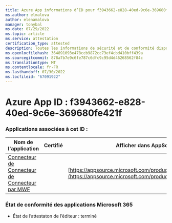 ```yaml
---
title: Azure App informations d’ID pour f3943662-e828-40ed-9c6e-369680fe421f
ms.author: elmalova
author: elenamalova
manager: tonybal
ms.date: 07/29/2022
ms.topic: article
ms.service: attestation
certification_type: attested
description: Toutes les informations de sécurité et de conformité disponibles pour f3943662-e828-40ed-9c6e-369680fe421f.
ms.openlocfilehash: 364891093e478ccb9872cc73ef4cbd410bff439a
ms.sourcegitcommit: 878a7b7e9c6fe787c6dfc9c95d4d46268562f84c
ms.translationtype: MT
ms.contentlocale: fr-FR
ms.lasthandoff: 07/30/2022
ms.locfileid: "67091922"
---
```

# <a name="azure-app-id-f3943662-e828-40ed-9c6e-369680fe421f"></a>Azure App ID : f3943662-e828-40ed-9c6e-369680fe421f


### <a name="apps-associated-with-this-id"></a>Applications associées à cet ID :
| **Nom de l'application** | **Certifié** | **Afficher dans AppSource** |
|--------------|---------------|-----------------------|
| [Connecteur de Connecteur de Connecteur par MWF](../forward/WA200001604.md) |  | [https://appsource.microsoft.com/product/office/WA200001604](https://appsource.microsoft.com/product/office/WA200001604) |

### <a name="microsoft-365-app-compliance-status"></a>État de conformité des applications Microsoft 365
- État de l’attestaton de l’éditeur : terminé

